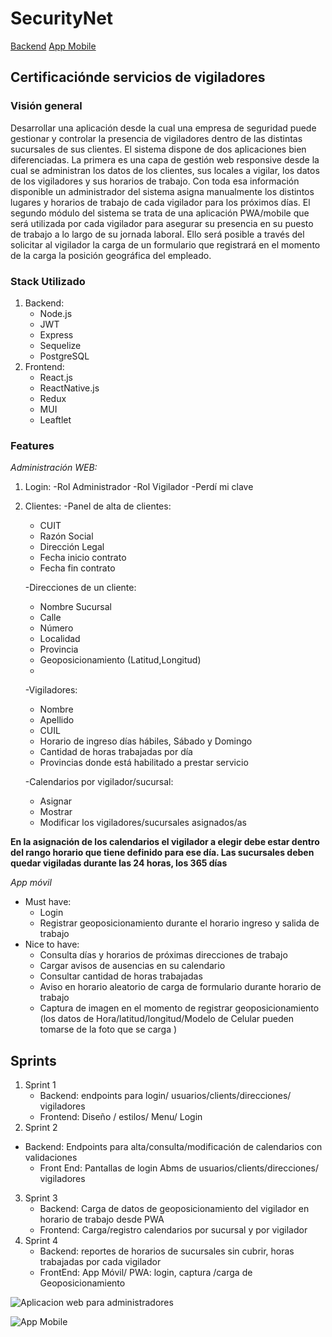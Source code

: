 # SecurityNet

[Backend](https://github.com/SteAymar/SecurityNet-Backend)
[App Mobile](https://github.com/SteAymar/SecurityNet-Mobile)

## Certificaciónde servicios de vigiladores
### Visión general
Desarrollar una aplicación desde la cual una empresa de seguridad puede gestionar y controlar
la presencia de vigiladores dentro de las distintas sucursales de sus clientes.
El sistema dispone de dos aplicaciones bien diferenciadas.
La primera es una capa de gestión web responsive desde la cual se administran los datos de los
clientes, sus locales a vigilar, los datos de los vigiladores y sus horarios de trabajo. Con toda
esa información disponible un administrador del sistema asigna manualmente los distintos
lugares y horarios de trabajo de cada vigilador para los próximos días.
El segundo módulo del sistema se trata de una aplicación PWA/mobile que será utilizada por
cada vigilador para asegurar su presencia en su puesto de trabajo a lo largo de su jornada
laboral. Ello será posible a través del solicitar al vigilador la carga de un formulario que
registrará en el momento de la carga la posición geográfica del empleado.

### Stack Utilizado
 

 1. Backend:
	 - Node.js 
	 - JWT 
	 - Express 
	 - Sequelize 
	 - PostgreSQL
 2. Frontend:
	 - React.js 
	 - ReactNative.js
	 - Redux
	 - MUI
	 - Leaftlet
### Features
*Administración WEB:*
 1. Login:
	 -Rol Administrador
	-Rol Vigilador
	-Perdí mi clave
2. Clientes:
	-Panel de alta de clientes:
	- CUIT
	- Razón Social
	- Dirección Legal
	- Fecha inicio contrato
	- Fecha fin contrato

	-Direcciones de un cliente:
	- Nombre Sucursal
	- Calle
	- Número
	- Localidad
	- Provincia
	- Geoposicionamiento (Latitud,Longitud)
	- 
	-Vigiladores:
	- Nombre
	- Apellido
	- CUIL
	- Horario de ingreso días hábiles, Sábado y Domingo
	- Cantidad de horas trabajadas por día
	- Provincias donde está habilitado a prestar servicio
	
	-Calendarios por vigilador/sucursal:
	- Asignar
	- Mostrar
	- Modificar los vigiladores/sucursales asignados/as



**En la asignación de los calendarios el vigilador a elegir debe estar dentro del rango horario que
tiene definido para ese día.
Las sucursales deben quedar vigiladas durante las 24 horas, los 365 días**

*App móvil*

- Must have:
	- Login
	- Registrar geoposicionamiento durante el horario ingreso y salida de trabajo
- Nice to have:
	- Consulta días y horarios de próximas direcciones de trabajo
	- Cargar avisos de ausencias en su calendario
	- Consultar cantidad de horas trabajadas
	- Aviso en horario aleatorio de carga de formulario durante horario de trabajo
	- Captura de imagen en el momento de registrar geoposicionamiento (los datos de
Hora/latitud/longitud/Modelo de Celular pueden tomarse de la foto que se carga )

## Sprints
1. Sprint 1
	- Backend: endpoints para login/ usuarios/clients/direcciones/ vigiladores
	- Frontend: Diseño / estilos/ Menu/ Login
2. Sprint 2
 - Backend: Endpoints para alta/consulta/modificación de calendarios con validaciones
	- Front End: Pantallas de login Abms de usuarios/clients/direcciones/ vigiladores
3. Sprint 3
	- Backend: Carga de datos de geoposicionamiento del vigilador en horario de trabajo
desde PWA
	- Frontend: Carga/registro calendarios por sucursal y por vigilador
4. Sprint 4
	-	Backend: reportes de horarios de sucursales sin cubrir, horas trabajadas por cada
vigilador
	- FrontEnd: App Móvil/ PWA: login, captura /carga de Geoposicionamiento


![Aplicacion web para administradores](https://i.ibb.co/X2LwKbd/Security-Net.png)


![App Mobile](https://i.ibb.co/Dkjv4DR/Captura-desde-2022-10-18-20-14-28.png)
